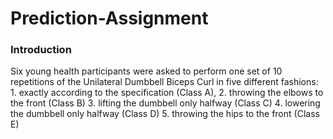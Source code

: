 # Prediction-Assignment
### Introduction
Six young health participants were asked to perform one set of 10 repetitions of the Unilateral Dumbbell Biceps Curl in five different fashions: 
	1. exactly according to the specification (Class A), 
	2. throwing the elbows to the front (Class B)
	3. lifting the dumbbell only halfway (Class C) 
	4. lowering the dumbbell only halfway (Class D)
	5. throwing the hips to the front (Class E)
